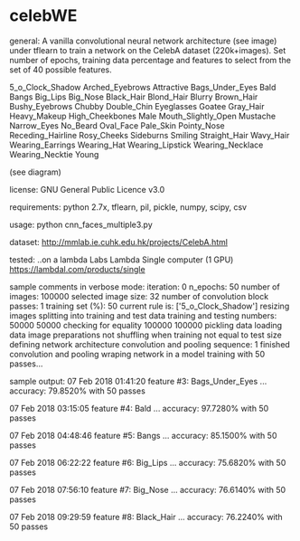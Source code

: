 # celebWE

general:
A vanilla convolutional neural network architecture (see image) under tflearn to train a network on the CelebA dataset (220k+images). Set number of epochs, training data percentage and features to select from the set of 40 possible features.

5_o_Clock_Shadow Arched_Eyebrows Attractive Bags_Under_Eyes Bald Bangs Big_Lips Big_Nose Black_Hair 	Blond_Hair Blurry Brown_Hair Bushy_Eyebrows Chubby Double_Chin Eyeglasses Goatee Gray_Hair Heavy_Makeup High_Cheekbones Male Mouth_Slightly_Open Mustache Narrow_Eyes No_Beard Oval_Face 	Pale_Skin Pointy_Nose Receding_Hairline Rosy_Cheeks Sideburns Smiling Straight_Hair Wavy_Hair 	Wearing_Earrings Wearing_Hat Wearing_Lipstick Wearing_Necklace Wearing_Necktie Young


(see diagram)


license:
GNU General Public Licence v3.0

requirements:
python 2.7x, tflearn, pil, pickle, numpy, scipy, csv

usage:
python cnn_faces_multiple3.py

dataset:
http://mmlab.ie.cuhk.edu.hk/projects/CelebA.html

tested:
..on a lambda Labs Lambda Single computer (1 GPU) https://lambdal.com/products/single 


sample comments in verbose mode:
iteration:  0
n_epochs:  50
number of images:  100000
selected image size:  32
number of convolution block passes:  1
training set (%):  50
current rule is:  ['5_o_Clock_Shadow']
resizing images
splitting into training and test data
training and testing numbers:  50000 50000
checking for equality  100000 100000
pickling data
loading data
image preparations
not shuffling when training not equal to test size
defining network architecture
convolution and pooling sequence:  1
finished convolution and pooling
wraping network in a model
training with 50 passes...

sample output:
07 Feb 2018 01:41:20 feature #3: Bags_Under_Eyes ... accuracy: 79.8520% with 50 passes

07 Feb 2018 03:15:05 feature #4: Bald ... accuracy: 97.7280% with 50 passes

07 Feb 2018 04:48:46 feature #5: Bangs ... accuracy: 85.1500% with 50 passes

07 Feb 2018 06:22:22 feature #6: Big_Lips ... accuracy: 75.6820% with 50 passes

07 Feb 2018 07:56:10 feature #7: Big_Nose ... accuracy: 76.6140% with 50 passes

07 Feb 2018 09:29:59 feature #8: Black_Hair ... accuracy: 76.2240% with 50 passes



